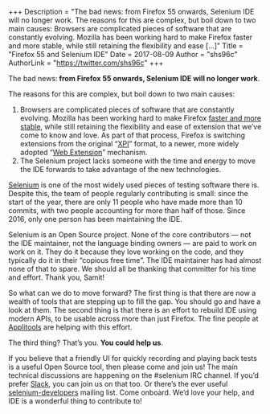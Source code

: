 +++
Description = "The bad news: from Firefox 55 onwards, Selenium IDE will no longer work. The reasons for this are complex, but boil down to two main causes: Browsers are complicated pieces of software that are constantly evolving. Mozilla has been working hard to make Firefox faster and more stable, while still retaining the flexibility and ease […]"
Title = "Firefox 55 and Selenium IDE"
Date = 2017-08-09
Author = "shs96c"
AuthorLink = "https://twitter.com/shs96c"
+++

<p><span style="font-weight:400;">The bad news:<strong> from Firefox 55 onwards, Selenium IDE will no longer work</strong>. </span></p>
<p><span style="font-weight:400;">The reasons for this are complex, but boil down to two main causes:</span></p>
<ol>
<li style="font-weight:400;"><span style="font-weight:400;">Browsers are complicated pieces of software that are constantly evolving. Mozilla has been working hard to make Firefox <a href="https://blog.mozilla.org/blog/2017/06/13/faster-better-firefox/">faster and more stable</a>, while still retaining the flexibility and ease of extension that we’ve come to know and love. As part of that process, Firefox is switching extensions from the original “<a href="https://blog.mozilla.org/addons/2016/11/23/add-ons-in-2017/">XPI</a>” format, to a newer, more widely adopted “<a href="https://developer.mozilla.org/en-US/Add-ons/WebExtensions">Web Extension</a>” mechanism.  </span></li>
<li style="font-weight:400;"><span style="font-weight:400;">The Selenium project lacks someone with the time and energy to move the IDE forwards to take advantage of the new technologies.</span></li>
</ol>
<p><span style="font-weight:400;"><a href="http://www.seleniumhq.org/">Selenium</a> is one of the most widely used pieces of testing software there is. Despite this, the team of people regularly contributing is small: since the start of the year, there are only 11 people who have made more than 10 commits, with two people accounting for more than half of those. Since 2016, only one person has been maintaining the IDE. </span></p>
<p><span style="font-weight:400;">Selenium is an Open Source project. None of the core contributors &#8212; not the IDE maintainer, not the language binding owners &#8212; are paid to work on work on it. They do it because they love working on the code, and they typically do it in their “copious free time”. The IDE maintainer has had almost none of that to spare. We should all be thanking that committer for his time and effort. Thank you, Samit!</span></p>
<p><span style="font-weight:400;">So what can we do to move forward? The first thing is that there are now a wealth of tools that are stepping up to fill the gap. You should go and have a look at them. The second thing is that there is an effort to rebuild IDE using modern APIs, to be usable across more than just Firefox. The fine people at <a href="https://applitools.com/">Applitools</a> are helping with this effort.</span></p>
<p><span style="font-weight:400;">The third thing? That’s you. <strong>You could help us</strong>.</span></p>
<p><span style="font-weight:400;">If you believe that a friendly UI for quickly recording and playing back tests is a useful Open Source tool, then please come and join us! The main technical discussions are happening on the #selenium IRC channel. If you’d prefer <a href="https://seleniumhq.herokuapp.com/">Slack</a>, you can join us on that too. Or there’s the ever useful <a href="https://groups.google.com/forum/#!forum/selenium-developers">selenium-developers</a> mailing list. Come onboard. We’d love your help, and IDE is a wonderful thing to contribute to!</span></p>

